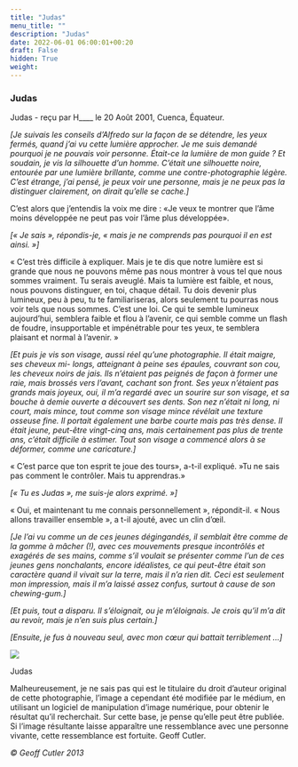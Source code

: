 ```yaml
---
title: "Judas"
menu_title: ""
description: "Judas"
date: 2022-06-01 06:00:01+00:20
draft: False
hidden: True
weight:
---
```

### Judas

Judas - reçu par H____ le 20 Août 2001, Cuenca, Équateur.

*[Je suivais les conseils d’Alfredo sur la façon de se détendre, les yeux fermés, quand j’ai vu cette lumière approcher. Je me suis demandé pourquoi je ne pouvais voir personne. Était-ce la lumière de mon guide ? Et soudain, je vis la silhouette d’un homme. C’était une silhouette noire, entourée par une lumière brillante, comme une contre-photographie légère. C’est étrange, j’ai pensé, je peux voir une personne, mais je ne peux pas la distinguer clairement, on dirait qu’elle se cache.]*

C’est alors que j’entendis la voix me dire : «Je veux te montrer que l’âme moins développée ne peut pas voir l’âme plus développée».

*[« Je sais », répondis-je, « mais je ne comprends pas pourquoi il en est ainsi. »]*

« C’est très difficile à expliquer. Mais je te dis que notre lumière est si grande que nous ne pouvons même pas nous montrer à vous tel que nous sommes vraiment. Tu serais aveuglé. Mais ta lumière est faible, et nous, nous pouvons distinguer, en toi, chaque détail. Tu dois devenir plus lumineux, peu à peu, tu te familiariseras, alors seulement tu pourras nous voir tels que nous sommes. C’est une loi. Ce qui te semble lumineux aujourd’hui, semblera faible et flou à l’avenir, ce qui semble comme un flash de foudre, insupportable et impénétrable pour tes yeux, te semblera plaisant et normal à l’avenir. »

*[Et puis je vis son visage, aussi réel qu’une photographie. Il était maigre, ses cheveux mi- longs, atteignant à peine  ses épaules, couvrant son cou, les cheveux noirs de jais. Ils n’étaient pas peignés de façon à former une raie, mais brossés vers l’avant, cachant son front. Ses yeux n’étaient pas grands mais joyeux, oui, il m’a regardé avec un sourire sur son visage, et sa bouche à demie ouverte a découvert ses dents. Son nez n’était ni long, ni court, mais mince, tout comme son visage mince révélait une texture osseuse fine. Il portait également une barbe courte mais pas très dense. Il était jeune, peut-être vingt-cinq ans, mais certainement pas plus de trente ans, c’était difficile à estimer. Tout son visage a commencé alors à se déformer, comme une caricature.]*

« C’est parce que ton esprit te joue des tours», a-t-il expliqué. »Tu ne sais pas comment le contrôler. Mais tu apprendras.»

*[« Tu es Judas », me suis-je alors exprimé. »]*

« Oui, et maintenant tu me connais personnellement », répondit-il. « Nous allons travailler ensemble », a t-il ajouté, avec un clin d’œil.

*[Je l’ai vu comme un de ces jeunes dégingandés, il semblait être comme de la gomme à mâcher (!), avec ces mouvements presque incontrôlés et exagérés de ses mains, comme s’il voulait se présenter comme l’un de ces jeunes gens nonchalants, encore idéalistes, ce qui peut-être était son caractère quand il vivait sur la terre, mais il n’a rien dit. Ceci est seulement mon impression, mais il m’a laissé assez confus, surtout à cause de son chewing-gum.]*

*[Et puis, tout a disparu. Il s’éloignait, ou je m’éloignais. Je crois qu’il m’a dit au revoir, mais je n’en suis plus certain.]*

*[Ensuite, je fus à nouveau seul, avec mon cœur qui battait terriblement …]*

![](/fr-judas-of-kerioth-messages/fr-judas.jpg)

Judas

Malheureusement, je ne sais pas qui est le titulaire du droit d’auteur original de cette photographie, l’image a cependant été modifiée par le médium, en utilisant un logiciel de manipulation d’image numérique, pour obtenir le résultat qu’il recherchait. Sur cette base, je pense qu’elle peut être publiée. Si l’image résultante laisse apparaître une ressemblance avec une personne vivante, cette ressemblance est fortuite. Geoff Cutler.

*© Geoff Cutler 2013*